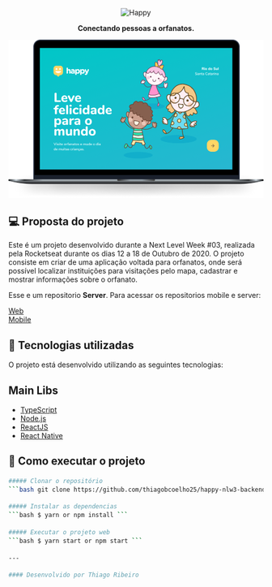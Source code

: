 <p align="center">
  <img src="./src/images/map-maker@2x.png" alt="Happy" />
</p>

<p align="center">
  <b>Conectando pessoas a orfanatos.</b>
</p>

 <img src="./src/images/capa.png"/>

## 💻 Proposta do projeto

Este é um projeto desenvolvido durante a Next Level Week #03, realizada pela Rocketseat durante os dias 12 a 18 de Outubro de 2020.
O projeto consiste em criar de uma aplicação voltada para orfanatos, onde será possível localizar instituições para visitações pelo mapa, cadastrar e mostrar informações sobre o orfanato.

Esse e um repositorio **Server**. Para acessar os repositorios mobile e server:

[Web](https://github.com/thiagobcoelho25/happy-nlw3)
</br>
[Mobile](https://github.com/thiagobcoelho25/happy-nlw3-mobile)

## 🚀 Tecnologias utilizadas

O projeto está desenvolvido utilizando as seguintes tecnologias:

## Main Libs

- [TypeScript](https://www.typescriptlang.org/)
- [Node.js](https://nodejs.org/en/)
- [ReactJS](https://reactjs.org/)
- [React Native](https://reactnative.dev/)

## 🔑 Como executar o projeto

```bash
##### Clonar o repositório
```bash git clone https://github.com/thiagobcoelho25/happy-nlw3-backend

##### Instalar as dependencias
```bash $ yarn or npm install ```
  
##### Executar o projeto web
```bash $ yarn start or npm start ```

---

#### Desenvolvido por Thiago Ribeiro